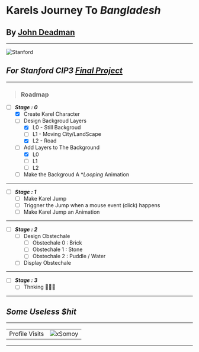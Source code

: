# Karels Journey To ***Bangladesh***
## By [**John Deadman**](https://github.com/xSomoy)
---
![Stanford](https://basketballexposurecamps.com/wp-content/uploads/stanford_university_logo-1-e1557426099869.png)
## ***For Stanford CIP3 [Final Project](https://codeinplace.stanford.edu/cip3/handout/finalproject)***

---

> ### **Roadmap**

- [ ] ***Stage : 0***
  - [x] Create Karel Character
  - [ ] Design Backgroud Layers
    - [x] L0 - Still Backgroud 
    - [ ] L1 - Moving City/LandScape
    - [x] L2 - Road
  - [ ] Add Layers to The Background
    - [x] L0
    - [ ] L1
    - [ ] L2
  - [ ] Make the Backgroud A **Looping* Animation
---

- [ ] ***Stage : 1***
  - [ ] Make Karel Jump 
  - [ ] Triggner the Jump when a mouse event (click) happens
  - [ ] Make Karel Jump an Animation

---

- [ ] ***Stage : 2***
  - [ ] Design Obstechale
    - [ ] Obstechale 0 : Brick
    - [ ] Obstechale 1 : Stone
    - [ ] Obstechale 2 : Puddle / Water
  - [ ] Display Obstechale

---

- [ ] ***Stage : 3***
  - [ ] Thnking 🤔🤔🤔

---
## ***Some Useless $hit***
---
 <!-- visitor counter -->
<table aligh="center">
  <tr>
    <td>Profile Visits</td>
    <td><img src="https://profile-counter.glitch.me/xsomoy/count.svg" alt="xSomoy" /></td>
  </tr>
</table>

---